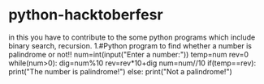 # python-hacktoberfesr
in this you have to contribute to the some python programs which include binary search, recursion. 
1.#Python program to find whether a number is palindrome or not!!
     num=int(input("Enter a number:"))
     temp=num
     rev=0
     while(num>0):
         dig=num%10
         rev=rev*10+dig
         num=num//10
     if(temp==rev):
         print("The number is palindrome!")
     else:
         print("Not a palindrome!")
